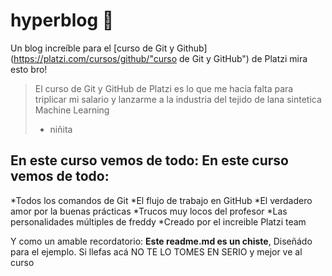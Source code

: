 # hyperblog 💚
Un blog increíble para el [curso de Git y Github](https://platzi.com/cursos/github/"curso de Git y GitHub") de Platzi
mira esto bro!
>El curso de Git y GitHub de Platzi es lo que me hacía falta para triplicar mi salario y lanzarme a la industria del tejido de lana sintetica Machine Learning
> - niñita
## En este curso vemos de todo: En este curso vemos de todo:
*Todos los comandos de Git
*El flujo de trabajo en GitHub
*El verdadero amor por la buenas prácticas
*Trucos muy locos del profesor
*Las personalidades múltiples de freddy
*Creado por el increible Platzi team

Y como un amable recordatorio: **Este readme.md es un chiste**, Diseñádo para el ejemplo. Si llefas acá NO TE LO TOMES EN SERIO y mejor ve al curso